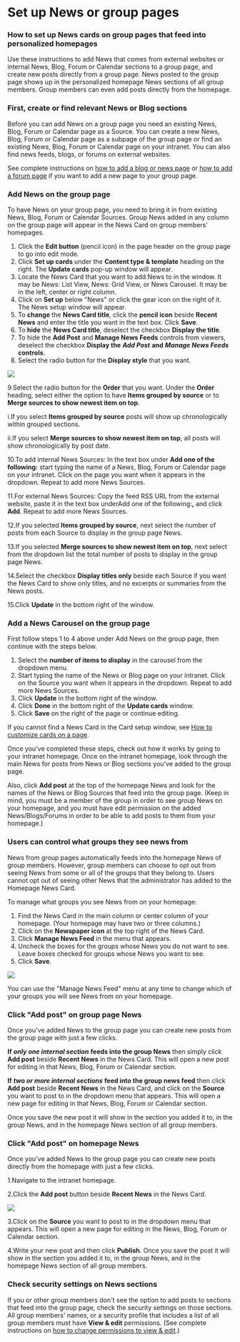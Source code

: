 # Set up News or group pages



### How to set up News cards on group pages that feed into personalized homepages

Use these instructions to add News that comes from external websites or internal News, Blog, Forum or Calendar sections to a group page, and create new posts directly from a group page. News posted to the group page shows up in the personalized homepage News sections of all group members. Group members can even add posts directly from the homepage.

### First, create or find relevant News or Blog sections

Before you can add News on a group page you need an existing News, Blog, Forum or Calendar page as a Source. You can create a new News, Blog, Forum or Calendar page as a subpage of the group page or find an existing News, Blog, Forum or Calendar page on your intranet. You can also find news feeds, blogs, or forums on external websites.  
  
See complete instructions on [how to add a blog or news page](../add-blog-or-news.md) or [how to add a forum page](../add-a-forum.md) if you want to add a new page to your group page.

### Add News on the group page

To have News on your group page, you need to bring it in from existing News, Blog, Forum or Calendar Sources. Group News added in any column on the group page will appear in the News Card on group members' homepages.  
 

1. Click the **Edit button** \(pencil icon\) in the page header on the group page to go into edit mode.
2. Click **Set up cards** under the **Content type & template** heading on the right. The **Update cards** pop-up window will appear.
3. Locate the News Card that you want to add News to in the window. It may be News: List View, News: Grid View, or News Carousel. It may be in the left, center or right column.
4. Click on **Set up** below "News" or click the gear icon on the right of it. The News setup window will appear.
5. To **change** the **News Card title**, click the **pencil icon** beside **Recent News** and enter the title you want in the text box. Click **Save**.
6. To **hide** the **News Card title**, deselect the checkbox **Display the title**.
7. To hide the **Add Post** and **Manage News Feeds** controls from viewers, deselect the checkbox **Display the** _**Add Post**_ **and** _**Manage News Feeds**_ **controls**.
8. Select the radio button for the **Display style** that you want.  

![](../../../.gitbook/assets/1%20%2828%29.jpg)



9.Select the radio button for the **Order** that you want. Under the **Order** heading, select either the option to have **Items grouped by source** or to **Merge sources to show newest item on top**.

i.If you select **Items grouped by source** posts will show up chronologically within grouped sections.

ii.If you select **Merge sources to show newest item on top**, all posts will show chronologically by post date.

10.To add internal News Sources: In the text box under **Add one of the following:** start typing the name of a News, Blog, Forum or Calendar page on your intranet. Click on the page you want when it appears in the dropdown. Repeat to add more News Sources.

11.For external News Sources: Copy the feed RSS URL from the external website, paste it in the text box underAdd one of the following:**,** and click **Add**. Repeat to add more News Sources.

12.If you selected **Items grouped by source**, next select the number of posts from each Source to display in the group page News.

13.If you selected **Merge sources to show newest item on top**, next select from the dropdown list the total number of posts to display in the group page News.

14.Select the checkbox **Display titles only** beside each Source if you want the News Card to show only titles, and no excerpts or summaries from the News posts.

15.Click **Update** in the bottom right of the window.

### Add a News Carousel on the group page

First follow steps 1 to 4 above under Add News on the group page, then continue with the steps below.

1. ​Select the **number of items to display** in the carousel from the dropdown menu.
2. Start typing the name of the News or Blog page on your intranet. Click on the Source you want when it appears in the dropdown. Repeat to add more News Sources.
3. Click **Update** in the bottom right of the window.
4. Click **Done** in the bottom right of the **Update cards** window.
5. Click **Save** on the right of the page or continue editing.

If you cannot find a News Card in the Card setup window, see [How to customize cards on a page](../modify-templates.md).  
  
Once you've completed these steps, check out how it works by going to your intranet homepage. Once on the intranet homepage, look through the main News for posts from News or Blog sections you've added to the group page.  
  
Also, click **Add post** at the top of the homepage News and look for the names of the News or Blog Sources that feed into the group page. \(Keep in mind, you must be a member of the group in order to see group News on your homepage, and you must have edit permission on the added News/Blogs/Forums in order to be able to add posts to them from your homepage.\)

### Users can control what groups they see news from

News from group pages automatically feeds into the homepage News of group members. However, group members can choose to opt out from seeing News from some or all of the groups that they belong to. Users cannot opt out of seeing other News that the administrator has added to the Homepage News Card.  
  
To manage what groups you see News from on your homepage:

1. Find the News Card in the main column or center column of your homepage. \(Your homepage may have two or three columns.\)
2. Click on the **Newspaper icon** at the top right of the News Card.
3. Click **Manage News Feed** in the menu that appears.
4. Uncheck the boxes for the groups whose News you do not want to see. Leave boxes checked for groups whose News you want to see.
5. Click **Save**.

![](../../../.gitbook/assets/2%20%2810%29.jpg)



You can use the "Manage News Feed" menu at any time to change which of your groups you will see News from on your homepage.

### Click "Add post" on group page News

Once you've added News to the group page you can create new posts from the group page with just a few clicks.  
  
**If** _**only one internal section**_ **feeds into the group News** then simply click **Add post** beside **Recent News** in the News Card. This will open a new post for editing in that News, Blog, Forum or Calendar section.  
  
**If** _**two or more internal sections**_ **feed into the group news feed** then click **Add post** beside **Recent News** in the News Card, and click on the **Source** you want to post to in the dropdown menu that appears. This will open a new page for editing in that News, Blog, Forum or Calendar section.  
  
Once you save the new post it will show in the section you added it to, in the group News, and in the homepage News section of all group members.

### Click "Add post" on homepage News

Once you've added News to the group page you can create new posts directly from the homepage with just a few clicks.

1.Navigate to the intranet homepage.

2.Click the **Add post** button beside **Recent News** in the News Card.  


![](../../../.gitbook/assets/3%20%2832%29.png)



3.Click on the **Source** you want to post to in the dropdown menu that appears. This will open a new page for editing in the News, Blog, Forum or Calendar section.

4.Write your new post and then click **Publish**. Once you save the post it will show in the section you added it to, in the group News, and in the homepage News section of all group members.

### Check security settings on News sections

If you or other group members don't see the option to add posts to sections that feed into the group page, check the security settings on those sections. All group members' names, or a security profile that includes a list of all group members must have **View & edit** permissions. \(See complete instructions on [how to change permissions to view & edit](../../security-settings-and-permissions/permission-to-view-and-edit.md).\)  


